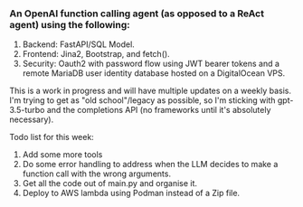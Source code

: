 ### An OpenAI function calling agent (as opposed to a ReAct agent) using the following: 

1. Backend: FastAPI/SQL Model.
2. Frontend: Jina2, Bootstrap, and fetch().
3. Security: Oauth2 with password flow using JWT bearer tokens and a remote MariaDB user identity database hosted on a DigitalOcean VPS.


This is a work in progress and will have multiple updates on a weekly basis.
I'm trying to get as "old school"/legacy as possible, so I'm sticking with gpt-3.5-turbo and the completions API (no frameworks until it's absolutely necessary).

Todo list for this week:

1. Add some more tools
2. Do some error handling to address when the LLM decides to make a function call with the wrong arguments.
3. Get all the code out of main.py and organise it.
4. Deploy to AWS lambda using Podman instead of a Zip file.



